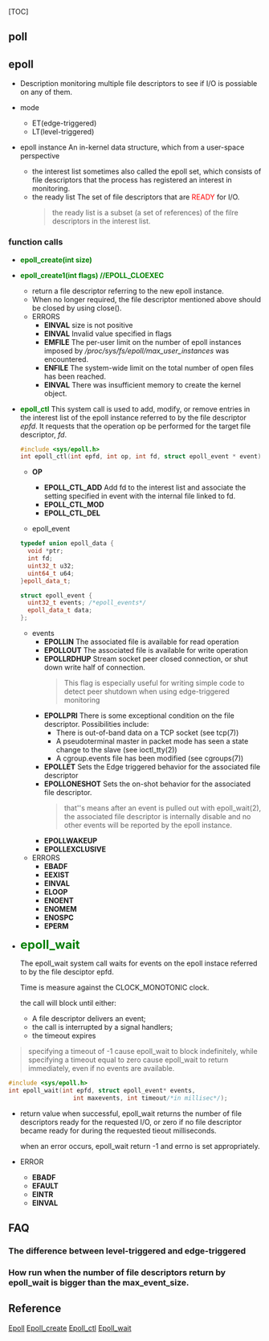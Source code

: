 [TOC]
## poll
## epoll

 * Description
  monitoring multiple file descriptors to see if I/O is possiable on any of them.

 * mode
    * ET(edge-triggered)
    * LT(level-triggered)

 * epoll instance
 An in-kernel data structure, which from a user-space perspective
     * the interest list
        sometimes also called the epoll set, which consists of file descriptors that the process has registered an interest in monitoring.
     * the ready list
        The set of file descriptors that are <font color=red>READY</font> for I/O.
        > the ready list is a subset (a set of references) of the filre descriptors in the interest list.
### function calls
* **<font color=green>epoll_create(int size)</font>**
* **<font color=green>epoll_create1(int flags) //EPOLL_CLOEXEC</font>**
  * return a file descriptor referring to the new epoll instance.
  * When no longer required, the file descriptor mentioned above should be closed by using close().
  * ERRORS
    * **EINVAL** size is not positive
    * **EINVAL** Invalid value specified in flags
    * **EMFILE** The per-user limit on the number of epoll instances imposed by */proc/sys/fs/epoll/max_user_instances*  was encountered.
    * **ENFILE** The system-wide limit on the total number of open files has been reached.
    * **EINVAL** There was insufficient memory to create the kernel object.
* **<font color=green>epoll_ctl</font>**
This system call is used to add, modify, or remove entries in the interest list of the epoll instance referred to by the file descriptor *epfd*. It requests that the operation op be performed for the target file descriptor, *fd*.

  ```C++
  #include <sys/epoll.h>
  int epoll_ctl(int epfd, int op, int fd, struct epoll_event * event);
  ```
  * **OP**
      * **EPOLL_CTL_ADD**
        Add fd to the interest list and associate the setting specified in event with the internal file linked to fd.
      * **EPOLL_CTL_MOD**
      * **EPOLL_CTL_DEL**

  * epoll_event
  ```C++
  typedef union epoll_data {
    void *ptr;
    int fd;
    uint32_t u32;
    uint64_t u64;
  }epoll_data_t;

  struct epoll_event {
    uint32_t events; /*epoll_events*/
    epoll_data_t data;
  };
  ```
  * events
    * **EPOLLIN**
    The associated file is available for read operation
    * **EPOLLOUT**
    The associated file is available for write operation
    * **EPOLLRDHUP**
    Stream socket peer closed connection, or shut down write half of connection.
      > This flag is especially useful for writing simple code to detect peer shutdown when using edge-triggered monitoring
    * **EPOLLPRI**
    There is some exceptional condition on the file descriptor. Possibilities include:
      * There is out-of-band data on a TCP socket (see tcp(7))
      * A pseudoterminal master in packet mode has seen a state change to the slave (see ioctl_tty(2))
      * A cgroup.events file has been modified (see cgroups(7))
    * **EPOLLET**
    Sets the Edge triggered behavior for the associated file descriptor
    * **EPOLLONESHOT**
    Sets the on-shot behavior for the associated file descriptor.
      > that''s means after an event is pulled out with epoll_wait(2), the associated file descriptor is internally disable and no other events will be reported by the epoll instance.
    * **EPOLLWAKEUP**
    * **EPOLLEXCLUSIVE**
  * ERRORS
    * **EBADF**
    * **EEXIST**
    * **EINVAL**
    * **ELOOP**
    * **ENOENT**
    * **ENOMEM**
    * **ENOSPC**
    * **EPERM**

* **<font size = 5 color=green>epoll_wait</font>**

  The epoll_wait system call waits for events on the epoll instace referred to by the file desciptor epfd.

  Time is measure against the CLOCK_MONOTONIC clock.

  the call will block until either:
    * A file descriptor delivers an event;
    * the call is interrupted by a signal handlers;
    * the timeout expires
> specifying a timeout of -1 cause epoll_wait to block indefinitely, while specifying a timeout equal to zero cause epoll_wait to return immediately, even if no events are available.

```C++
#include <sys/epoll.h>
int epoll_wait(int epfd, struct epoll_event* events,
                  int maxevents, int timeout/*in millisec*/);

```
* return value
  when successful, epoll_wait returns the number of file descriptors ready for the requested I/O, or zero if no file descriptor became ready for during the requested tieout milliseconds.

  when an error occurs, epoll_wait return -1 and errno is set appropriately.

* ERROR
  * **EBADF**
  * **EFAULT**
  * **EINTR**
  * **EINVAL**

## FAQ
### The difference between level-triggered and edge-triggered
### How run when the number of file descriptors return by epoll_wait is bigger than the max_event_size.

## Reference
[Epoll]()
[Epoll_create]()
[Epoll_ctl]()
[Epoll_wait]()
